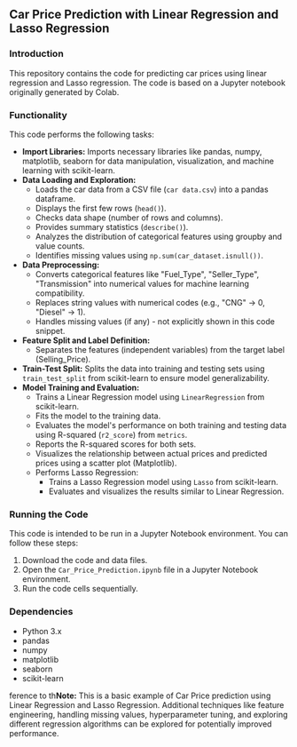 ## Car Price Prediction with Linear Regression and Lasso Regression

### Introduction

This repository contains the code for predicting car prices using linear regression and Lasso regression. The code is based on a Jupyter notebook originally generated by Colab.

### Functionality

This code performs the following tasks:

* **Import Libraries:** Imports necessary libraries like pandas, numpy, matplotlib, seaborn for data manipulation, visualization, and machine learning with scikit-learn.
* **Data Loading and Exploration:**
  * Loads the car data from a CSV file (`car data.csv`) into a pandas dataframe.
  * Displays the first few rows (`head()`).
  * Checks data shape (number of rows and columns).
  * Provides summary statistics (`describe()`).
  * Analyzes the distribution of categorical features using groupby and value counts.
  * Identifies missing values using `np.sum(car_dataset.isnull())`.
* **Data Preprocessing:**
  * Converts categorical features like "Fuel_Type", "Seller_Type", "Transmission" into numerical values for machine learning compatibility.
  * Replaces string values with numerical codes (e.g., "CNG" -> 0, "Diesel" -> 1).
  * Handles missing values (if any) - not explicitly shown in this code snippet.
* **Feature Split and Label Definition:**
  * Separates the features (independent variables) from the target label (Selling_Price).
* **Train-Test Split:** Splits the data into training and testing sets using `train_test_split` from scikit-learn to ensure model generalizability.
* **Model Training and Evaluation:**
  * Trains a Linear Regression model using `LinearRegression` from scikit-learn.
  * Fits the model to the training data.
  * Evaluates the model's performance on both training and testing data using R-squared (`r2_score`) from `metrics`.
  * Reports the R-squared scores for both sets.
  * Visualizes the relationship between actual prices and predicted prices using a scatter plot (Matplotlib).
  * Performs Lasso Regression:
    * Trains a Lasso Regression model using `Lasso` from scikit-learn.
    * Evaluates and visualizes the results similar to Linear Regression.

### Running the Code

This code is intended to be run in a Jupyter Notebook environment. You can follow these steps:

1. Download the code and data files.
2. Open the `Car_Price_Prediction.ipynb` file in a Jupyter Notebook environment.
3. Run the code cells sequentially.

### Dependencies

* Python 3.x
* pandas
* numpy
* matplotlib
* seaborn
* scikit-learn

ference to th**Note:** This is a basic example of Car Price prediction using Linear Regression and Lasso Regression. Additional techniques like feature engineering, handling missing values, hyperparameter tuning, and exploring different regression algorithms can be explored for potentially improved performance.


